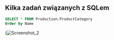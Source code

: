 ## Kilka zadań związanych z SQLem

```sql
SELECT * FROM Production.ProductCategory
Order by Name
```
(![Screenshot_2](https://github.com/SebastianKlimas/Portfolio/assets/68077439/8bfb1e66-5370-43c9-98ce-077499715e49)
